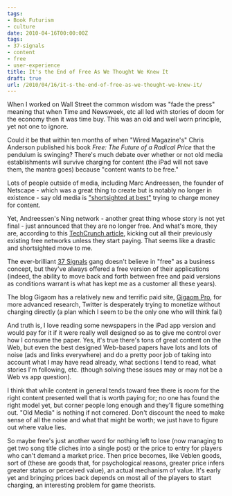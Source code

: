 ```yaml
---
tags:
- Book Futurism
- culture
date: 2010-04-16T00:00:00Z
tags:
- 37-signals
- content
- free
- user-experience
title: It's the End of Free As We Thought We Knew It 
draft: true
url: /2010/04/16/it-s-the-end-of-free-as-we-thought-we-knew-it/
---
```


When I worked on Wall Street the common wisdom was "fade the press" meaning that when Time and Newsweek, etc all led with stories of doom for the economy then it was time buy. This was an old and well worn principle, yet not one to ignore.

Could it be that within ten months of when "Wired Magazine's" Chris Anderson published his book <em>Free: The Future of a Radical Price</em> that the pendulum is swinging? There's much debate over whether or not old media establishments will survive charging for content (the iPad will not save them, the mantra goes) because "content wants to be free."

Lots of people outside of media, including Marc Andreessen, the founder of Netscape - which was a great thing to create but is notably no longer in existence - say old media is <a href="http://techcrunch.com/2010/03/06/andreessen-media-burn-boats/">"shortsighted at best"</a> trying to charge money for content.

Yet, Andreessen's Ning network - another great thing whose story is not yet final - just announced that they are no longer free. And what's more, they are, according to this <a href="http://techcrunch.com/2010/04/15/nings-bubble-bursts-no-more-free-networks-cuts-40-of-staff/">TechCrunch article</a>, kicking out all their previously existing free networks unless they start paying. That seems like a drastic and shortsighted move to me.

The ever-brilliant <a href="http://37signals.com/">37 Signals</a> gang doesn't believe in "free" as a business concept, but they've always offered a free version of their applications (indeed, the ability to move back and forth between free and paid versions as conditions warrant is what has kept me as a customer all these years).

The blog Gigaom has a relatively new and terrific paid site, <a href="http://pro.gigaom.com/">Gigaom Pro</a>, for more advanced research, Twitter is desperately trying to monetize without charging directly (a plan which I seem to be the only one who will think fail)

And truth is, I love reading some newspapers in the iPad app version and would pay for it if it were really well designed so as to give me control over how I consume the paper. Yes, it's true there's tons of great content on the Web, but even the best designed Web-based papers have lots and lots of noise (ads and links everywhere) and do a pretty poor job of taking into account what I may have read already, what sections I tend to read, what stories I'm following, etc. (though solving these issues may or may not be a Web vs app question).

I think that while content in general tends toward free there is room for the right content presented well that is worth paying for; no one has found the right model yet, but corner people long enough and they'll figure something out. "Old Media" is nothing if not cornered. Don't discount the need to make sense of all the noise and what that might be worth; we just have to figure out where value lies.

So maybe free's just another word for nothing left to lose (now managing to get two song title cliches into a single post) or the price to entry for players who can't demand a market price. Then price becomes, like Veblen goods, sort of (these are goods that, for psychological reasons, greater price infers greater status or perceived value), an actual mechanism of value. It's early yet and bringing prices back depends on most all of the players to start charging, an interesting problem for game theorists.
